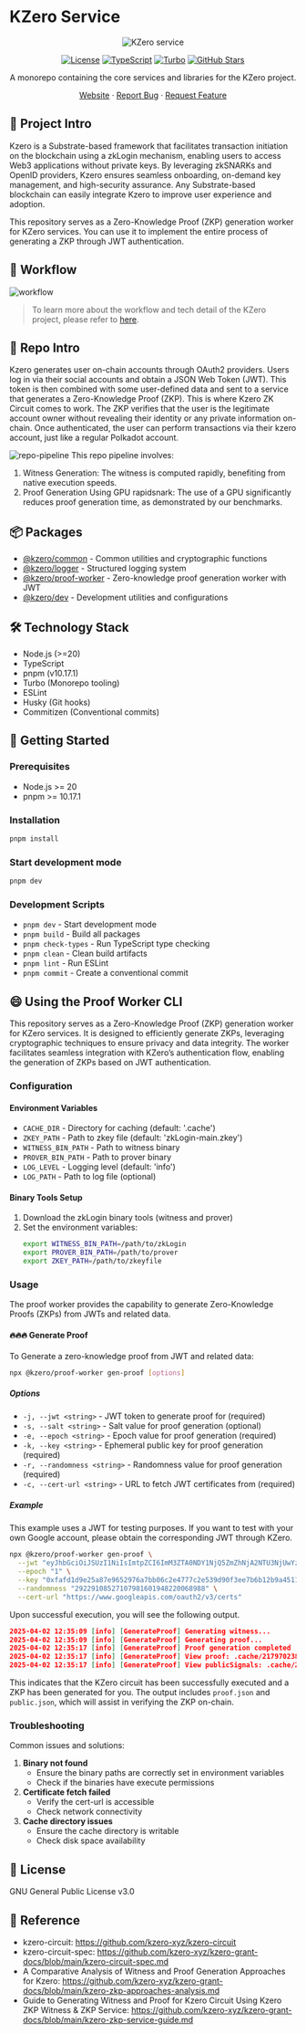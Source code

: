 # KZero Service

<div align="center">

![KZero service](./assets/logo.svg)

[![License](https://img.shields.io/badge/License-GNU%20General%20Public%20License%20v3.0-green.svg)](https://opensource.org/license/gpl-3-0)
[![TypeScript](https://img.shields.io/badge/TypeScript-5.0-orange)](https://www.typescriptlang.org/)
[![Turbo](https://img.shields.io/badge/Turbo-latest-purple)](https://turbo.build/)
[![GitHub Stars](https://img.shields.io/github/stars/kzero-xyz/kzero-service.svg?color=yellow)](https://github.com/kzero-xyz/kzero-service/stargazers)

A monorepo containing the core services and libraries for the KZero project.

[Website](https://kzero.xyz) · [Report Bug](https://github.com/kzero-xyz/kzero-service/issues) · [Request Feature](https://github.com/kzero-xyz/kzero-service/issues)

</div>

## 🌟 Project Intro

Kzero is a Substrate-based framework that facilitates transaction initiation on the blockchain using a zkLogin mechanism, enabling users to access Web3 applications without private keys. By leveraging zkSNARKs and OpenID providers, Kzero ensures seamless onboarding, on-demand key management, and high-security assurance. Any Substrate-based blockchain can easily integrate Kzero to improve user experience and adoption.

This repository serves as a Zero-Knowledge Proof (ZKP) generation worker for KZero services. You can use it to implement the entire process of generating a ZKP through JWT authentication.

## 📌 Workflow
![workflow](./assets/kzero-workflow.png)
> To learn more about the workflow and tech detail of the KZero project, please refer to [here](https://github.com/w3f/Grants-Program/blob/master/applications/KZero.md?plain=1#L65).


## 📖 Repo Intro
Kzero generates user on-chain accounts through OAuth2 providers. Users log in via their social accounts and obtain a JSON Web Token (JWT). This token is then combined with some user-defined data and sent to a service that generates a Zero-Knowledge Proof (ZKP). This is where Kzero ZK Circuit comes to work. The ZKP verifies that the user is the legitimate account owner without revealing their identity or any private information on-chain. Once authenticated, the user can perform transactions via their kzero account, just like a regular Polkadot account.

![repo-pipeline](./assets/pipeline.png)
This repo pipeline involves:
1. Witness Generation:
The witness is computed rapidly, benefiting from native execution speeds.
2. Proof Generation Using GPU rapidsnark:
The use of a GPU significantly reduces proof generation time, as demonstrated by our benchmarks.


## 📦 Packages

- [@kzero/common](./packages/common) - Common utilities and cryptographic functions
- [@kzero/logger](./packages/logger) - Structured logging system
- [@kzero/proof-worker](./packages/proof-worker) - Zero-knowledge proof generation worker with JWT
- [@kzero/dev](./packages/dev) - Development utilities and configurations

## 🛠️ Technology Stack
- Node.js (>=20)
- TypeScript
- pnpm (v10.17.1)
- Turbo (Monorepo tooling)
- ESLint
- Husky (Git hooks)
- Commitizen (Conventional commits)

## 🚀 Getting Started

### Prerequisites

- Node.js >= 20
- pnpm >= 10.17.1

### Installation
```bash
pnpm install
```

### Start development mode
```bash
pnpm dev
```


### Development Scripts
- `pnpm dev` - Start development mode
- `pnpm build` - Build all packages
- `pnpm check-types` - Run TypeScript type checking
- `pnpm clean` - Clean build artifacts
- `pnpm lint` - Run ESLint
- `pnpm commit` - Create a conventional commit


## 😄 Using the Proof Worker CLI

This repository serves as a Zero-Knowledge Proof (ZKP) generation worker for KZero services. It is designed to efficiently generate ZKPs, leveraging cryptographic techniques to ensure privacy and data integrity. The worker facilitates seamless integration with KZero’s authentication flow, enabling the generation of ZKPs based on JWT authentication.

### Configuration

#### Environment Variables

- `CACHE_DIR` - Directory for caching (default: '.cache')
- `ZKEY_PATH` - Path to zkey file (default: 'zkLogin-main.zkey')
- `WITNESS_BIN_PATH` - Path to witness binary
- `PROVER_BIN_PATH` - Path to prover binary
- `LOG_LEVEL` - Logging level (default: 'info')
- `LOG_PATH` - Path to log file (optional)

#### Binary Tools Setup

1. Download the zkLogin binary tools (witness and prover)
2. Set the environment variables:
   ```bash
   export WITNESS_BIN_PATH=/path/to/zkLogin
   export PROVER_BIN_PATH=/path/to/prover
   export ZKEY_PATH=/path/to/zkeyfile
   ```

### Usage
The proof worker provides the capability to generate Zero-Knowledge Proofs (ZKPs) from JWTs and related data.

#### 🔥🔥🔥 Generate Proof

To Generate a zero-knowledge proof from JWT and related data:

```bash
npx @kzero/proof-worker gen-proof [options]
```

##### Options
- `-j, --jwt <string>` - JWT token to generate proof for (required)
- `-s, --salt <string>` - Salt value for proof generation (optional)
- `-e, --epoch <string>` - Epoch value for proof generation (required)
- `-k, --key <string>` - Ephemeral public key for proof generation (required)
- `-r, --randomness <string>` - Randomness value for proof generation (required)
- `-c, --cert-url <string>` - URL to fetch JWT certificates from (required)

##### Example
This example uses a JWT for testing purposes. If you want to test with your own Google account, please obtain the corresponding JWT through KZero.


```bash
npx @kzero/proof-worker gen-proof \
  --jwt "eyJhbGciOiJSUzI1NiIsImtpZCI6ImM3ZTA0NDY1NjQ5ZmZhNjA2NTU3NjUwYzdlNjVmMGE4N2FlMDBmZTgiLCJ0eXAiOiJKV1QifQ.eyJpc3MiOiJodHRwczovL2FjY291bnRzLmdvb2dsZS5jb20iLCJhenAiOiI1NjA2MjkzNjU1MTctbXQ5ajlhcmZsY2dpMzVpOGhwb3B0cjY2cWdvMWxtZm0uYXBwcy5nb29nbGV1c2VyY29udGVudC5jb20iLCJhdWQiOiI1NjA2MjkzNjU1MTctbXQ5ajlhcmZsY2dpMzVpOGhwb3B0cjY2cWdvMWxtZm0uYXBwcy5nb29nbGV1c2VyY29udGVudC5jb20iLCJzdWIiOiIxMTExNDA0NjE1MzAyNDYxNjQ1MjYiLCJub25jZSI6InRWRURLbE1rSmtLaC1zYjMweU01ZDdIeXNRZyIsIm5iZiI6MTc0MzU5NDEzNywiaWF0IjoxNzQzNTk0NDM3LCJleHAiOjE3NDM1OTgwMzcsImp0aSI6IjAxNmQxNDk1YjJmM2MxMWVkZjU4NmIzMWIxODEzZjMxMjQ1NDk4YjEifQ.Yu-bk__ZkWYhl--xDrn_9tUWBYXvxhOGyM4UT8TnsTzK1P7nJitMwdw1aUycjhq73QnW8Uo93CznidzzJkbdgDhpWJkJR5Okfjmv0Tttztr4FfpGj-fpcXtt-MlOAkscVC1QJn4q6QMVxK9wHxZtc4W1aBRQ0nKihLynh_LT7KeAZdond25qa4ExdvHZhgoQE2sb3C9g6XmFVNgudgrW9uglhGZ0ANa6SvFUN3vIKwCHpLlN-4hsNOdTkT4ZHQaN0X0woiNE8E52F2HKN4ZtdjIxBtPYJu7Q0WYv4xmTfMy91XyczlQC1UF4VY3DpHL8m9fyP0Re2TCNGAMx5J4EQA" \
  --epoch "1" \
  --key "0xfafd1d9e25a87e9652976a7bb06c2e4777c2e539d90f3ee7b6b12b9a45118a88" \
  --randomness "29229108527107981601948220068988" \
  --cert-url "https://www.googleapis.com/oauth2/v3/certs"
```
Upon successful execution, you will see the following output.

```json
2025-04-02 12:35:09 [info] [GenerateProof] Generating witness...
2025-04-02 12:35:09 [info] [GenerateProof] Generating proof...
2025-04-02 12:35:17 [info] [GenerateProof] Proof generation completed
2025-04-02 12:35:17 [info] [GenerateProof] View proof: .cache/21797023810714368266541174046699843715453488322175928041755462465644045791324/proof.json
2025-04-02 12:35:17 [info] [GenerateProof] View publicSignals: .cache/21797023810714368266541174046699843715453488322175928041755462465644045791324/public.json
```

This indicates that the KZero circuit has been successfully executed and a ZKP has been generated for you. The output includes `proof.json` and `public.json`, which will assist in verifying the ZKP on-chain.


### Troubleshooting
Common issues and solutions:
1. **Binary not found**
   - Ensure the binary paths are correctly set in environment variables
   - Check if the binaries have execute permissions
2. **Certificate fetch failed**
   - Verify the cert-url is accessible
   - Check network connectivity
3. **Cache directory issues**
   - Ensure the cache directory is writable
   - Check disk space availability


## 📄 License
GNU General Public License v3.0

## 📖 Reference
- kzero-circuit: https://github.com/kzero-xyz/kzero-circuit
- kzero-circuit-spec: https://github.com/kzero-xyz/kzero-grant-docs/blob/main/kzero-circuit-spec.md
- A Comparative Analysis of Witness and Proof Generation Approaches for Kzero: https://github.com/kzero-xyz/kzero-grant-docs/blob/main/kzero-zkp-approaches-analysis.md
- Guide to Generating Witness and Proof for Kzero Circuit Using Kzero ZKP Witness & ZKP Service: https://github.com/kzero-xyz/kzero-grant-docs/blob/main/kzero-zkp-service-guide.md
